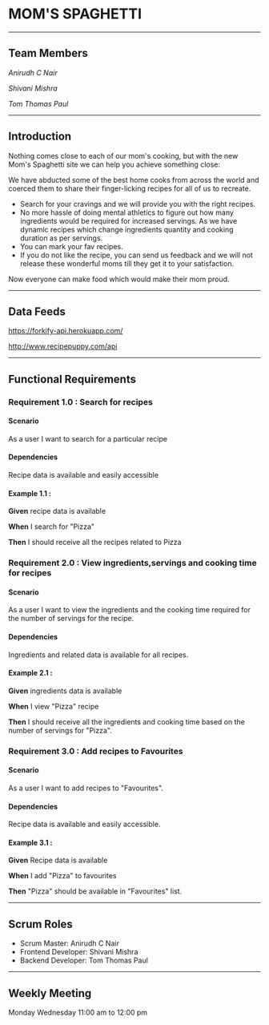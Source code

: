 # MOM'S SPAGHETTI

---

## Team Members
_Anirudh C Nair_ 

_Shivani Mishra_  

_Tom Thomas Paul_

---

## Introduction

Nothing comes close to each of our mom's cooking, but with the new Mom's Spaghetti site we can help you achieve something close:

We have abducted some of the best home cooks from across the world and coerced them to share their finger-licking recipes for all of us to recreate.
- Search for your cravings and we will provide you with the right recipes.
- No more hassle of doing mental athletics to figure out how many ingredients would be required for increased servings. As we have dynamic recipes which change ingredients quantity and cooking duration as per servings.
- You can mark your fav recipes.
- If you do not like the recipe, you can send us feedback and we will not release these wonderful moms till they get it to your satisfaction.


Now everyone can make food which would make their mom proud.

---

## Data Feeds

https://forkify-api.herokuapp.com/

http://www.recipepuppy.com/api

---

## Functional Requirements

### Requirement 1.0 : Search for recipes

#### Scenario

As a user I want to search for a particular recipe

#### Dependencies

Recipe data is available and easily accessible

#### Example 1.1 :

**Given** recipe data is available 

**When** I search for "Pizza"

**Then** I should receive all the recipes related to Pizza 


### Requirement 2.0 : View ingredients,servings and cooking time for recipes

#### Scenario

As a user I want to view the ingredients and the cooking time required for the number of servings for the recipe.

#### Dependencies

Ingredients and related data is available for all recipes.

#### Example 2.1 :

**Given** ingredients data is available 

**When** I view "Pizza" recipe

**Then** I should receive all the ingredients and cooking time based on the number of servings for "Pizza". 

### Requirement 3.0 : Add recipes to Favourites

#### Scenario

As a user I want to add recipes to "Favourites".

#### Dependencies

Recipe data is available and easily accessible.

#### Example 3.1 :

**Given** Recipe data is available 

**When** I add "Pizza" to favourites

**Then** "Pizza" should be available in "Favourites" list.

---

## Scrum Roles

- Scrum Master: Anirudh C Nair
- Frontend Developer: Shivani Mishra
- Backend Developer: Tom Thomas Paul

---

## Weekly Meeting

Monday Wednesday 11:00 am to 12:00 pm





